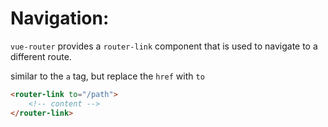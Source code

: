 <!-- @format -->

# Navigation:

`vue-router` provides a `router-link` component that is used to navigate to a different route.

similar to the `a` tag, but replace the `href` with `to`

```html
<router-link to="/path">
	<!-- content -->
</router-link>
```
